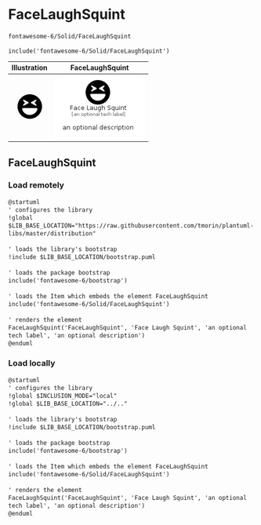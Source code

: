 # FaceLaughSquint


```text
fontawesome-6/Solid/FaceLaughSquint
```

```text
include('fontawesome-6/Solid/FaceLaughSquint')
```



| Illustration | FaceLaughSquint |
| :---: | :---: |
| ![illustration for Illustration](../../fontawesome-6/Solid/FaceLaughSquint.png) | ![illustration for FaceLaughSquint](../../fontawesome-6/Solid/FaceLaughSquint.Local.png) |




## FaceLaughSquint

### Load remotely
```plantuml
@startuml
' configures the library
!global $LIB_BASE_LOCATION="https://raw.githubusercontent.com/tmorin/plantuml-libs/master/distribution"

' loads the library's bootstrap
!include $LIB_BASE_LOCATION/bootstrap.puml

' loads the package bootstrap
include('fontawesome-6/bootstrap')

' loads the Item which embeds the element FaceLaughSquint
include('fontawesome-6/Solid/FaceLaughSquint')

' renders the element
FaceLaughSquint('FaceLaughSquint', 'Face Laugh Squint', 'an optional tech label', 'an optional description')
@enduml
```

### Load locally
```plantuml
@startuml
' configures the library
!global $INCLUSION_MODE="local"
!global $LIB_BASE_LOCATION="../.."

' loads the library's bootstrap
!include $LIB_BASE_LOCATION/bootstrap.puml

' loads the package bootstrap
include('fontawesome-6/bootstrap')

' loads the Item which embeds the element FaceLaughSquint
include('fontawesome-6/Solid/FaceLaughSquint')

' renders the element
FaceLaughSquint('FaceLaughSquint', 'Face Laugh Squint', 'an optional tech label', 'an optional description')
@enduml
```

